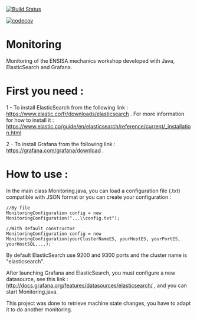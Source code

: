 [![Build Status](https://travis-ci.org/fondemen/Monitoring.svg?branch=master)](https://travis-ci.org/fondemen/Monitoring)


[![codecov](https://codecov.io/gh/fondemen/Monitoring/branch/master/graph/badge.svg)](https://codecov.io/gh/fondemen/Monitoring)

# Monitoring
Monitoring of the ENSISA mechanics workshop developed with Java, ElasticSearch and Grafana.

# First you need : 

1 - To install ElasticSearch from the following link : https://www.elastic.co/fr/downloads/elasticsearch .
    For more information for how to install it : https://www.elastic.co/guide/en/elasticsearch/reference/current/_installation.html
    
2 - To install Grafana from the following link : https://grafana.com/grafana/download . 

# How to use : 

In the main class Monitoring.java, you can load a configuration file (.txt) compatible with JSON format or
you can create your configuration : 

```
//By file
MonitoringConfiguration config = new MonitoringConfiguration("...\\config.txt");

//With default constructor 
MonitoringConfiguration config = new MonitoringConfiguration(yourClusterNameES, yourHostES, yourPortES, yourHostSQL,...); 
```

By default ElasticSearch use 9200 and 9300 ports and the cluster name is "elasticsearch". 

After launching Grafana and ElasticSearch, you must configure a new datasource, see this link : http://docs.grafana.org/features/datasources/elasticsearch/ , and you can start Monitoring.java. 

This project was done to retrieve machine state changes, you have to adapt it to do another monitoring. 
